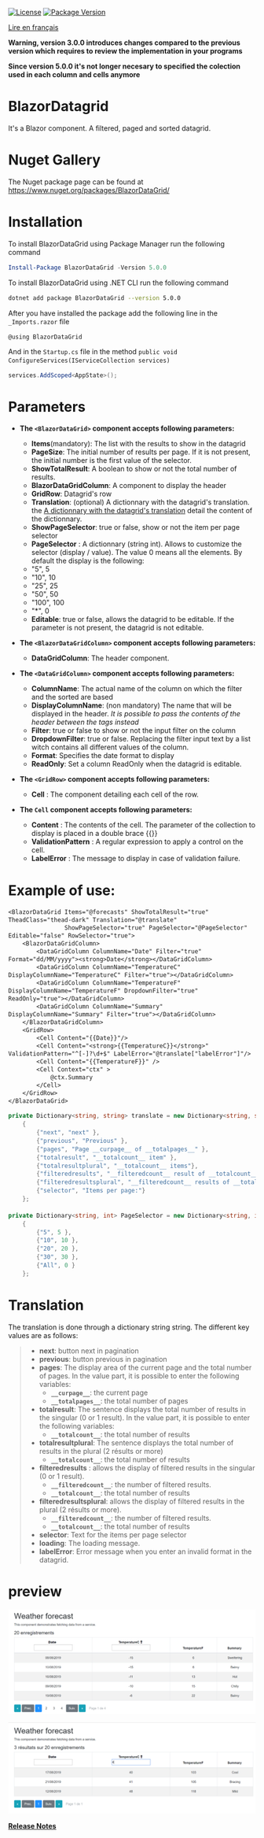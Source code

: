 [![License](https://img.shields.io/github/license/BlazorExtensions/Storage.svg?longCache=true&style=flat-square)](LICENSE)
[![Package Version](https://img.shields.io/badge/nuget-v5.0.0-blue.svg?longCache=true&style=flat-square)](https://www.nuget.org/packages/BlazorDataGrid/)

[Lire en français](BlazorDatagrid.md)

__Warning, version 3.0.0 introduces changes compared to the previous version which requires to review the implementation in your programs__

__Since version 5.0.0 it's not longer necesary to specified the colection used in each column and cells anymore__
# BlazorDatagrid

It's a Blazor component. A filtered, paged and sorted datagrid.

# Nuget Gallery
The Nuget package page can be found at https://www.nuget.org/packages/BlazorDataGrid/

# Installation

To install BlazorDataGrid using Package Manager run the following command
```powershell
Install-Package BlazorDataGrid -Version 5.0.0
```
To install BlazorDataGrid using .NET CLI run the following command
```bash
dotnet add package BlazorDataGrid --version 5.0.0
```

After you have installed the package add the following line in the ```_Imports.razor``` file
```razor
@using BlazorDataGrid
```

And in the ```Startup.cs``` file in the method ```public void ConfigureServices(IServiceCollection services)```
```csharp
services.AddScoped<AppState>();
```

# Parameters

- **The  `<BlazorDataGrid>` component accepts following parameters:**
    -	**Items**(mandatory): The list with the results to show in the datagrid
    -	**PageSize**: The initial number of results per page. If it is not present, the initial number is the first value of the selector.
    -   **ShowTotalResult**: A boolean to show or not the total number of results.
    -	**BlazorDataGridColumn**: A component to display the header
    -	**GridRow**: Datagrid's row
    - **Translation**: (optional) A dictionnary with the datagrid's translation. the [A dictionnary with the datagrid's translation](#Translation) detail the content of the dictionnary.
    - **ShowPageSelector**: true or false, show or not the item per page selector
    - **PageSelector** : A dictionnary (string int). Allows to customize the selector (display / value). The value 0 means all the elements. By default the display is the following:
    - "5", 5
    - "10", 10
    - "25", 25
    - "50", 50
    - "100", 100
    - "*", 0
    - **Editable**: true or false, allows the datagrid to be editable. If the parameter is not present, the datagrid is not editable.

- **The ```<BlazorDataGridColumn>``` component accepts following parameters:**
    -	**DataGridColumn**: The header component.

- **The ```<DataGridColumn>``` component accepts following parameters:**
    -	**ColumnName**: The actual name of the column on which the filter and the sorted are based
    -	**DisplayColumnName**: (non mandatory) The name that will be displayed in the header. *It is possible to pass the contents of the header between the tags instead*
    -	**Filter**: true or false to show or not the input filter on the column
    - **DropdownFilter**: true or false. Replacing the filter input text by a list witch contains all different values of the column.
    - **Format**: Specifies the date format to display
    - **ReadOnly**: Set a column ReadOnly when the datagrid is editable.

- **The ```<GridRow>``` component accepts following parameters:**
    - **Cell** : The component detailing each cell of the row.
- **The ```Cell``` component accepts following parameters:**
    - **Content** : The contents of the cell. The parameter of the collection to display is placed in a double brace {{}}
    - **ValidationPattern** : A regular expression to apply a control on the cell.
    - **LabelError** : The message to display in case of validation failure.

# Example of use:

```razor
<BlazorDataGrid Items="@forecasts" ShowTotalResult="true" TheadClass="thead-dark" Translation="@translate"
                ShowPageSelector="true" PageSelector="@PageSelector" Editable="false" RowSelector="true">
    <BlazorDataGridColumn>
        <DataGridColumn ColumnName="Date" Filter="true" Format="dd/MM/yyyy"><strong>Date</strong></DataGridColumn>
        <DataGridColumn ColumnName="TemperatureC" DisplayColumnName="TemperatureC" Filter="true"></DataGridColumn>
        <DataGridColumn ColumnName="TemperatureF" DisplayColumnName="TemperatureF" DropdownFilter="true" ReadOnly="true"></DataGridColumn>
        <DataGridColumn ColumnName="Summary" DisplayColumnName="Summary" Filter="true"></DataGridColumn>
    </BlazorDataGridColumn>
    <GridRow>
        <Cell Content="{{Date}}"/>
        <Cell Content="<strong>{{TemperatureC}}</strong>" ValidationPattern="^[-]?\d+$" LabelError="@translate["labelError"]"/>
        <Cell Content="{{TemperatureF}}" />
        <Cell Context="ctx" >
            @ctx.Summary
        </Cell>
    </GridRow>
</BlazorDataGrid>
```
```csharp
private Dictionary<string, string> translate = new Dictionary<string, string>
    {
        {"next", "next" },
        {"previous", "Previous" },
        {"pages", "Page __curpage__ of __totalpages__" },
        {"totalresult", "__totalcount__ item" },
        {"totalresultplural", "__totalcount__ items"},
        {"filteredresults", "__filteredcount__ result of __totalcount__ items" },
        {"filteredresultsplural", "__filteredcount__ results of __totalcount__ items"  },
        {"selector", "Items per page:"}
    };

private Dictionary<string, int> PageSelector = new Dictionary<string, int>
    {
        {"5", 5 },
        {"10", 10 },
        {"20", 20 },
        {"30", 30 },
        {"All", 0 }
    };    
```

# Translation
The translation is done through a dictionary string string.
The different key values ​​are as follows: 
> - **next**: button next in pagination
> - **previous**: button previous in pagination
> - **pages**: The display area of ​​the current page and the total number of pages. 
In the value part, it is possible to enter the following variables:
>   - **```__curpage__```**: the current page
>   - **```__totalpages__```**: the total number of pages
> - **totalresult**: The sentence displays the total number of results in the singular (0 or 1 result). In the value part, it is possible to enter the following variables: 
>   - **```__totalcount__```**: the total number of results
> - **totalresultplural**: The sentence displays the total number of results in the plural (2 résults or more)
>   - **```__totalcount__```**: the total number of results
> - **filteredresults** : allows the display of filtered results in the singular (0 or 1 result).
>   - **```__filteredcount__```**: the number of filtered results.
>   - **```__totalcount__```**: the total number of results
> - **filteredresultsplural**: allows the display of filtered results in the plural (2 résults or more).
>   - **```__filteredcount__```**: the number of filtered results.
>   - **```__totalcount__```**: the total number of results
> - **selector**: Text for the items per page selector
> - **loading**: The loading message.
> - **labelError**: Error message when you enter an invalid format in the datagrid.

# preview
![sortie 1](content/output1.png)

![sortie 2](content/output2.png)

**[Release Notes](BlazorDatagrid_RELEASE_NOTE.en.md)** 
